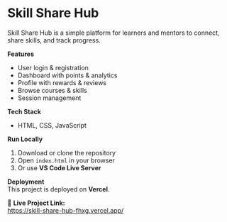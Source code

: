 # Skill Share Hub  

Skill Share Hub is a simple platform for learners and mentors to connect, share skills, and track progress.  

**Features**  
- User login & registration  
- Dashboard with points & analytics  
- Profile with rewards & reviews  
- Browse courses & skills  
- Session management  

**Tech Stack**  
- HTML, CSS, JavaScript  

**Run Locally**  
1. Download or clone the repository  
2. Open `index.html` in your browser  
3. Or use **VS Code Live Server**  

**Deployment**  
This project is deployed on **Vercel**.  

🔗 **Live Project Link:**  
 https://skill-share-hub-fhxg.vercel.app/
